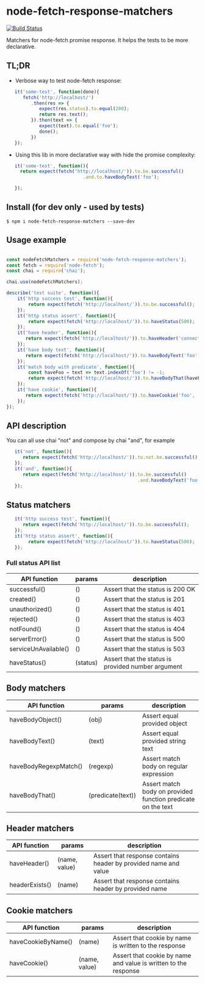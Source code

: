 # node-fetch-response-matchers

[![Build Status](https://travis-ci.org/kfiron/node-fetch-response-matchers.svg?branch=master)](https://travis-ci.org/kfiron/node-fetch-response-matchers)

Matchers for node-fetch promise response.
It helps the tests to be more declarative.

## TL;DR

- Verbose way to test node-fetch response:
```javascript
   it('some-test', function(done){
      fetch('http://localhost/')
         .then(res => {
            expect(res.status).to.equal(200);
            return res.text();
         }).then(text => {
            expect(text).to.equal('foo');
            done();
         })
   });
```

- Using this lib in more declarative way with hide the promise complexity:
```javascript
   it('some-test', function(){
     return expect(fetch('http://localhost/')).to.be.successful()
                            .and.to.haveBodyText('foo');

   });
```



## Install (for dev only - used by tests)
```shell
$ npm i node-fetch-response-matchers --save-dev
```

## Usage example
```javascript

const nodeFetchMatchers = require('node-fetch-response-matchers');
const fetch = require('node-fetch');
const chai = require('chai');

chai.use(nodeFetchMatchers);

describe('test suite', function(){
    it('http success test', function(){
        return expect(fetch('http://localhost/')).to.be.successful();
    });
    it('http status assert', function(){
        return expect(fetch('http://localhost/')).to.haveStatus(500);
    });
    it('have header', function(){
       return expect(fetch('http://localhost/')).to.haveHeader('connection', 'close');
    });
    it('have body text', function(){
       return expect(fetch('http://localhost/')).to.haveBodyText('foo');
    });
    it('match body with predicate', function(){
        const haveFoo = text => text.indexOf('foo') != -1;
        return expect(fetch('http://localhost/')).to.haveBodyThat(haveFoo);
    });
    it('have cookie', function(){
       return expect(fetch('http://localhost/')).to.haveCookie('foo', 'bar');
    });
});
```

## API description
You can all use chai "not" and compose by chai "and", for example

```javascript
   it('not', function(){
      return expect(fetch('http://localhost/')).to.not.be.successful();
   });
   it('and', function(){
      return expect(fetch('http://localhost/')).to.be.successful()
                                                .and.haveBodyText('foo');
   });
```


## Status matchers

```javascript
   it('http success test', function(){
      return expect(fetch('http://localhost/')).to.be.successful();
   });
   it('http status assert', function(){
        return expect(fetch('http://localhost/')).to.haveStatus(500);
   });
```

### Full status API list

| API function         | params   | description                      |
| ---------------------|----------| ---------------------------------|
| successful()         | ()       | Assert that the status is 200 OK |
| created()            | ()       | Assert that the status is 201    |
| unauthorized()       | ()       | Assert that the status is 401    |
| rejected()           | ()       | Assert that the status is 403    |
| notFound()           | ()       | Assert that the status is 404    |
| serverError()        | ()       | Assert that the status is 500    |
| serviceUnAvailable() | ()       | Assert that the status is 503    |
| haveStatus()         | (status) | Assert that the status is provided number argument    |



## Body matchers

| API function         | params             | description                                                  |
| ----------------------|-------------------| -------------------------------------------------------------|
| haveBodyObject()      | (obj)             | Assert equal provided object                                 |
| haveBodyText()        | (text)            | Assert equal provided string text                            |
| haveBodyRegexpMatch() | (regexp)          | Assert match body on regular expression                      |
| haveBodyThat()        | (predicate(text)) | Assert match body on provided function predicate on the text |



## Header matchers

| API function  | params         | description                                                     |
| --------------|----------------| ----------------------------------------------------------------|
| haveHeader()  | (name, value)  | Assert that response contains header by provided name and value |
| headerExists()| (name)         | Assert that response contains header by provided name           |

## Cookie matchers

| API function       | params         | description                                                     |
| -------------------|----------------| ----------------------------------------------------------------|
| haveCookieByName() | (name)         | Assert that cookie by name is written to the response           |
| haveCookie()       | (name, value)  | Assert that cookie by name and value is written to the response           |

